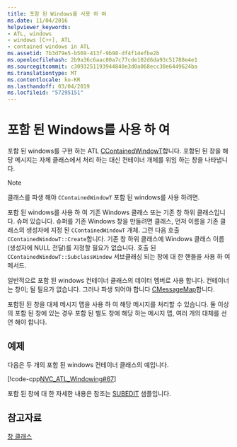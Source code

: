 ```yaml
---
title: 포함 된 Windows를 사용 하 여
ms.date: 11/04/2016
helpviewer_keywords:
- ATL, windows
- windows [C++], ATL
- contained windows in ATL
ms.assetid: 7b3d79e5-b569-413f-9b98-df4f14efbe2b
ms.openlocfilehash: 2b9a36c6aac80a7c77cde102d6da93c51788e4e1
ms.sourcegitcommit: c3093251193944840e3d0a068ecc30e6449624ba
ms.translationtype: MT
ms.contentlocale: ko-KR
ms.lasthandoff: 03/04/2019
ms.locfileid: "57295151"
---
```

# <a name="using-contained-windows"></a>포함 된 Windows를 사용 하 여

포함 된 windows를 구현 하는 ATL [CContainedWindowT](../atl/reference/ccontainedwindowt-class.md)합니다. 포함된 된 창을 해당 메시지는 자체 클래스에서 처리 하는 대신 컨테이너 개체를 위임 하는 창을 나타냅니다.

> [!NOTE]
>  클래스를 파생 해야 `CContainedWindowT` 포함 된 windows를 사용 하려면.

포함 된 windows를 사용 하 여 기존 Windows 클래스 또는 기존 창 하위 클래스입니다. 슈퍼 있습니다. 슈퍼를 기존 Windows 창을 만들려면 클래스, 먼저 이름을 기존 클래스의 생성자에 지정 된 `CContainedWindowT` 개체. 그런 다음 호출 `CContainedWindowT::Create`합니다. 기존 창 하위 클래스에 Windows 클래스 이름 (생성자에 NULL 전달)를 지정할 필요가 없습니다. 호출 된 `CContainedWindowT::SubclassWindow` 서브클래싱 되는 창에 대 한 핸들을 사용 하 여 메서드.

일반적으로 포함 된 windows 컨테이너 클래스의 데이터 멤버로 사용 합니다. 컨테이너는 창이; 될 필요가 없습니다. 그러나 파생 되어야 합니다 [CMessageMap](../atl/reference/cmessagemap-class.md)합니다.

포함된 된 창을 대체 메시지 맵을 사용 하 여 해당 메시지를 처리할 수 있습니다. 둘 이상의 포함 된 창에 있는 경우 포함 된 별도 창에 해당 하는 메시지 맵, 여러 개의 대체를 선언 해야 합니다.

## <a name="example"></a>예제

다음은 두 개의 포함 된 windows 컨테이너 클래스의 예입니다.

[!code-cpp[NVC_ATL_Windowing#67](../atl/codesnippet/cpp/using-contained-windows_1.h)]

포함 된 창에 대 한 자세한 내용은 참조는 [SUBEDIT](https://github.com/Microsoft/VCSamples/tree/master/VC2008Samples/ATL/Controls/SubEdit) 샘플입니다.

## <a name="see-also"></a>참고자료

[창 클래스](../atl/atl-window-classes.md)
